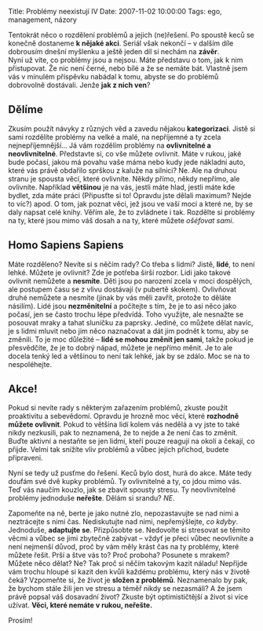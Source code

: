 Title: Problémy neexistují IV
Date: 2007-11-02 10:00:00
Tags: ego, management, názory

Tentokrát něco o rozdělení problémů a jejich (ne)řešení. Po spoustě
keců se konečně dostaneme **k nějaké akci**. Seriál však nekončí –
v dalším díle dobrousím dnešní myšlenku a ještě jeden díl si nechám
na **závěr**.  
Nyní už víte, co problémy jsou a nejsou. Máte představu o tom, jak
k nim přistupovat. Že nic není černé, nebo bílé a že se nemáte bát.
Vlastně jsem vás v minulém příspěvku nabádal k tomu, abyste se do
problémů dobrovolně dostávali. Jenže **jak z nich ven**?

## Dělíme

Zkusím použít návyky z různých věd a zavedu nějakou
**kategorizaci**. Jistě si sami rozdělíte problémy na velké a malé,
na nepříjemné a ty zcela nejnepříjemnější… Já vám rozdělím problémy
na **ovlivnitelné a neovlivnitelné**. Představte si, co vše můžete
ovlivnit. Máte v rukou, jaké bude počasí, jakou má povahu vaše máma
nebo kudy jede nákladní auto, které vás právě obdařilo sprškou
z kaluže na silnici? Ne. Ale na druhou stranu je spousta věcí,
které ovlivníte. Někdy přímo, někdy nepřímo, ale ovlivníte.
Například **většinou** je na vás, jestli máte hlad, jestli máte kde
bydlet, zda máte práci (Připusťte si to! Opravdu jste dělali
maximum? Nejde to víc?) apod. O tom, jak poznat věci, jež jsou ve
vaší moci a které ne, by se daly napsat celé knihy. Věřím ale, že
to zvládnete i tak. Rozdělte si problémy na ty, které jsou mimo váš
dosah a na ty, které můžete *ošéfovat sami*.

## Homo Sapiens Sapiens

Máte rozděleno? Nevíte si s něčím rady? Co třeba s lidmi? Jistě,
**lidé**, to není lehké. Můžete je ovlivnit? Zde je potřeba širší
rozbor. Lidi jako takové ovlivnit nemůžete a **nesmíte**. Děti jsou
po narození zcela v moci dospělých, ale postupem času se z vlivu
dostávají (v pubertě skokem). Ovlivňovat druhé nemůžete a nesmíte
(jinak by vás měli zavřít, protože to děláte násilím). Lidé jsou
**nezměnitelní** a počítejte s tím, že je to asi něco jako počasí,
jen se často trochu lépe předvídá. Toho využijte, ale nesnažte se
posouvat mraky a tahat sluníčku za paprsky. Jediné, co můžete dělat
navíc, je s lidmi mluvit nebo jim něco naznačovat a dát jim podnět
k tomu, aby se změnili. To je moc důležité –
**lidé se mohou změnit jen sami**, takže pokud je přesvědčíte, že
je to dobrý nápad, můžete je nepřímo měnit. Je to ale docela tenký
led a většinou to není tak lehké, jak by se zdálo. Moc se na to
nespoléhejte.

## Akce!

Pokud si nevíte rady s některým zařazením problémů, zkuste použít
proaktivitu a sebevědomí. Opravdu je hrozně moc věcí, které
**rozhodně můžete ovlivnit**. Pokud to většina lidí kolem vás
nedělá a vy jste to také nikdy nezkusili, pak to neznamená, že to
nejde a že není čas to změnit. Buďte aktivní a nestaňte se jen
lidmi, kteří pouze reagují na okolí a čekají, co přijde. Velmi tak
snížíte vliv problémů a vůbec jejich příchod, budete připraveni.

Nyní se tedy už pusťme do řešení. Keců bylo dost, hurá do akce.
Máte tedy doufám své dvě kupky problémů. Ty ovlivnitelné a ty, co
jdou mimo vás. Teď vás naučím kouzlo, jak se zbavit spousty stresu.
Ty neovlivnitelné problémy jednoduše **neřešte**. Dělám si srandu?
*NE*.

Zapomeňte na ně, berte je jako nutné zlo, nepozastavujte se nad
nimi a neztrácejte s nimi čas. Nediskutujte nad nimi,
nepřemýšlejte, *co kdyby*. Jednoduše, **adaptujte se**. Přizpůsobte
se. Nedovolte si stresovat se těmito věcmi a vůbec se jimi zbytečně
zabývat – vždyť je přeci vůbec neovlivníte a není nejmenší důvod,
proč by vám měly krást čas na ty problémy, které můžete řešit. Prší
a štve vás to? Proč proboha? Posunete s mrakem? Můžete něco dělat?
Ne? Tak proč si něčím takovým kazit náladu! Nepřijde vám trochu
hloupé si kazit den kvůli každému problému, který nás v životě
čeká? Vzpomeňte si, že život je **složen z problémů**. Neznamenalo
by pak, že bychom stále žili jen ve stresu a téměř nikdy se
nezasmáli? A že jsem právě popsal váš dosavadní život? Zkuste být
optimističtější a život si více užívat.
**Věci, které nemáte v rukou, neřešte.**

Prosím!